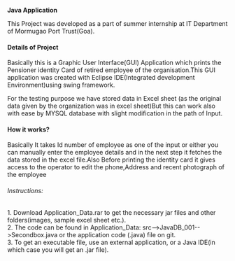 <strong> Java Application </strong>
<p>
This Project was developed as a part of summer internship at IT Department of Mormugao Port Trust(Goa).
</p>
<h4>Details of Project</h4>
<p>
Basically this is a Graphic User Interface(GUI) Application which prints the Pensioner identity Card of retired employee of the organisation.This  GUI application was created with Eclipse IDE(Integrated development  Environment)using swing framework.</p>
<p>
For the testing purpose we have stored data in Excel sheet (as the original data given by the organization was in excel sheet)But this can work also with ease by MYSQL database with slight modification in the path of Input.
 </p>
 <h4>How it works? </h4>
 <p>
 Basically It takes Id number of employee as one of the input or either you can manually enter the employee details and  in the next step it fetches the data stored in the excel file.Also Before printing the identity card it gives access to the  operator to edit the phone,Address and recent photograph of the employee 
</p>
<p><h6>Instructions:</h6></p>
1. Download Application_Data.rar to get the necessary jar files and other folders(images, sample excel sheet etc.).<br>
2. The code can be found in Application_Data: src-->JavaDB_001-->Secondbox.java or the application code (.java) file on git. <br>
3. To get an executable file, use an external application, or a Java IDE(in which case you will get an .jar file).<br>
